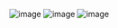 
![image](https://user-images.githubusercontent.com/114800813/216678396-40fef61e-2ef2-437d-8f4e-bf84a83cf211.png)
![image](https://user-images.githubusercontent.com/114800813/216837038-12593778-98dc-40d2-9503-20d57cf9db6d.png)
![image](https://user-images.githubusercontent.com/114800813/218813432-90561f3a-bd0a-45fc-a479-6932c30138e1.png)
